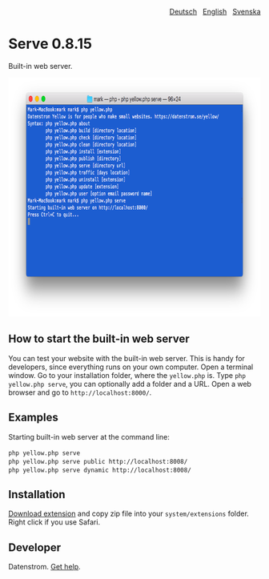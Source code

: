 <p align="right"><a href="README-de.md">Deutsch</a> &nbsp; <a href="README.md">English</a> &nbsp; <a href="README-sv.md">Svenska</a></p>

Serve 0.8.15
============
Built-in web server.

<p align="center"><img src="serve-screenshot.png?raw=true" width="794" height="478" alt="Screenshot"></p>

## How to start the built-in web server

You can test your website with the built-in web server. This is handy for developers, since everything runs on your own computer. Open a terminal window. Go to your installation folder, where the `yellow.php` is. Type `php yellow.php serve`, you can optionally add a folder and a URL. Open a web browser and go to `http://localhost:8000/`.

## Examples

Starting built-in web server at the command line:

`php yellow.php serve`  
`php yellow.php serve public http://localhost:8008/`  
`php yellow.php serve dynamic http://localhost:8008/`  

## Installation

[Download extension](https://github.com/datenstrom/yellow-extensions/raw/master/zip/serve.zip) and copy zip file into your `system/extensions` folder. Right click if you use Safari.

## Developer

Datenstrom. [Get help](https://datenstrom.se/yellow/help/).
